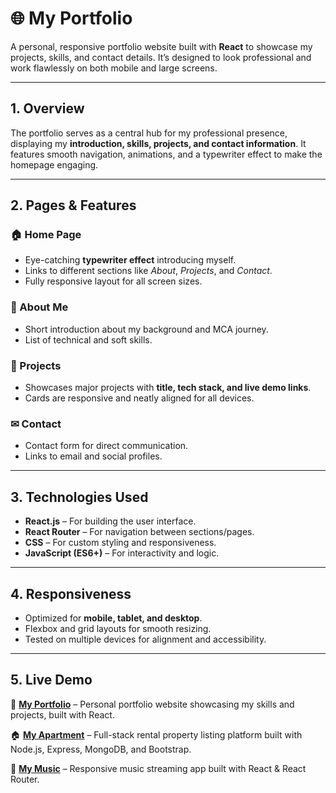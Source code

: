 # 🌐 My Portfolio

A personal, responsive portfolio website built with **React** to showcase my projects, skills, and contact details. It’s designed to look professional and work flawlessly on both mobile and large screens.

---

## 1. Overview

The portfolio serves as a central hub for my professional presence, displaying my **introduction, skills, projects, and contact information**. It features smooth navigation, animations, and a typewriter effect to make the homepage engaging.

---

## 2. Pages & Features

### 🏠 Home Page

* Eye-catching **typewriter effect** introducing myself.
* Links to different sections like *About*, *Projects*, and *Contact*.
* Fully responsive layout for all screen sizes.

### 📄 About Me

* Short introduction about my background and MCA journey.
* List of technical and soft skills.

### 💼 Projects

* Showcases major projects with **title, tech stack, and live demo links**.
* Cards are responsive and neatly aligned for all devices.

### ✉ Contact

* Contact form for direct communication.
* Links to email and social profiles.

---

## 3. Technologies Used

* **React.js** – For building the user interface.
* **React Router** – For navigation between sections/pages.
* **CSS** – For custom styling and responsiveness.
* **JavaScript (ES6+)** – For interactivity and logic.

---

## 4. Responsiveness

* Optimized for **mobile, tablet, and desktop**.
* Flexbox and grid layouts for smooth resizing.
* Tested on multiple devices for alignment and accessibility.

---

## 5. Live Demo
💼 **[My Portfolio](https://sonukumarwebsite.netlify.app/)** – Personal portfolio website showcasing my skills and projects, built with React.

🏠 **[My Apartment](https://myapartment.onrender.com/listings)** – Full-stack rental property listing platform built with Node.js, Express, MongoDB, and Bootstrap.  

🎵 **[My Music](https://my-music-sss.netlify.app/)** – Responsive music streaming app built with React & React Router.  



